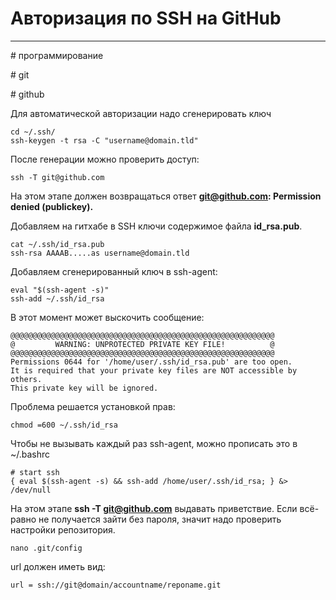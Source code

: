 # Авторизация по SSH на GitHub

---

\# программирование

\# git

\# github

Для автоматической авторизации надо сгенерировать ключ

```
cd ~/.ssh/
ssh-keygen -t rsa -C "username@domain.tld"
```

После генерации можно проверить доступ:

```
ssh -T git@github.com
```

На этом этапе должен возвращаться ответ **git@github.com: Permission denied (publickey).**

Добавляем на гитхабе в SSH ключи содержимое файла **id_rsa.pub**.

```
cat ~/.ssh/id_rsa.pub
ssh-rsa AAAAB.....as username@domain.tld
```

Добавляем сгенерированный ключ в ssh-agent:

```
eval "$(ssh-agent -s)"
ssh-add ~/.ssh/id_rsa
```

В этот момент может выскочить сообщение:

```
@@@@@@@@@@@@@@@@@@@@@@@@@@@@@@@@@@@@@@@@@@@@@@@@@@@@@@@@@@@                                                                                                                                     
@         WARNING: UNPROTECTED PRIVATE KEY FILE!          @                                                                                                                                     
@@@@@@@@@@@@@@@@@@@@@@@@@@@@@@@@@@@@@@@@@@@@@@@@@@@@@@@@@@@
Permissions 0644 for '/home/user/.ssh/id_rsa.pub' are too open.
It is required that your private key files are NOT accessible by others.
This private key will be ignored.
```

Проблема решается установкой прав:

```
chmod =600 ~/.ssh/id_rsa
```

Чтобы не вызывать каждый раз ssh-agent, можно прописать это в ~/.bashrc

```
# start ssh
{ eval $(ssh-agent -s) && ssh-add /home/user/.ssh/id_rsa; } &> /dev/null
```

На этом этапе **ssh -T git@github.com** выдавать приветствие. 
Если всё-равно не получается зайти без пароля, значит надо проверить настройки репозитория.

```
nano .git/config
```

url должен иметь вид:

```
url = ssh://git@domain/accountname/reponame.git
```
